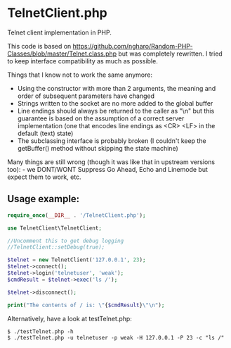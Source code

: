 TelnetClient.php
================

Telnet client implementation in PHP.

This code is based on https://github.com/ngharo/Random-PHP-Classes/blob/master/Telnet.class.php
but was completely rewritten. I tried to keep interface compatibility as much as possible.

Things that I know not to work the same anymore:<br>
- Using the constructor with more than 2 arguments, the meaning and order of subsequent parameters have changed<br>
- Strings written to the socket are no more added to the global buffer
- Line endings should always be returned to the caller as "\n" but this guarantee is based on the assumption of a correct server implementation (one that encodes line endings as \<CR\> \<LF\> in the default (text) state)
- The subclassing interface is probably broken (I couldn't keep the getBuffer() method without skipping the state machine)

Many things are still wrong (though it was like that in upstream versions too):
	- we DONT/WONT Suppress Go Ahead, Echo and Linemode but expect them to work, etc.

Usage example:
---
```php
require_once(__DIR__ . '/TelnetClient.php');

use TelnetClient\TelnetClient;

//Uncomment this to get debug logging
//TelnetClient::setDebug(true);

$telnet = new TelnetClient('127.0.0.1', 23);
$telnet->connect();
$telnet->login('telnetuser', 'weak');
$cmdResult = $telnet->exec('ls /');

$telnet->disconnect();

print("The contents of / is: \"{$cmdResult}\"\n");
```

Alternatively, have a look at testTelnet.php:
```shell
$ ./testTelnet.php -h
$ ./testTelnet.php -u telnetuser -p weak -H 127.0.0.1 -P 23 -c "ls /"
```
